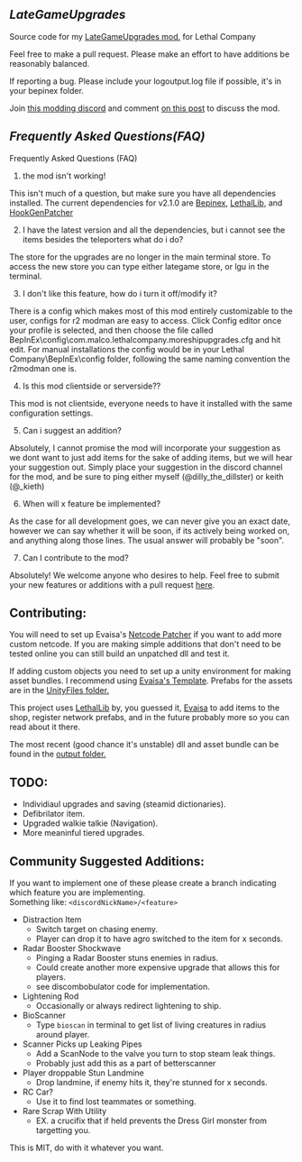 ## ***LateGameUpgrades***
Source code for my [LateGameUpgrades mod.](https://thunderstore.io/c/lethal-company/p/malco/Lategame_Upgrades/)  for Lethal Company  


Feel free to make a pull request. Please make an effort to have additions be reasonably balanced.

If reporting a bug. Please include your logoutput.log file if possible, it's in your bepinex folder.

Join [this modding discord](https://discord.gg/hzEcKFSSDX) and comment [on this post](https://discord.com/channels/1168655651455639582/1178407269994594435)  to discuss the mod.


## ***Frequently Asked Questions(FAQ)***

Frequently Asked Questions (FAQ)
1. the mod isn't working!

This isn't much of a question, but make sure you have all dependencies installed. The current dependencies for v2.1.0 are [Bepinex](https://thunderstore.io/c/lethal-company/p/BepInEx/BepInExPack/), [LethalLib](https://thunderstore.io/c/lethal-company/p/Evaisa/LethalLib/), and [HookGenPatcher](https://thunderstore.io/c/lethal-company/p/Evaisa/HookGenPatcher/)

2. I have the latest version and all the dependencies, but i cannot see the items besides the teleporters what do i do?

The store for the upgrades are no longer in the main terminal store. To access the new store you can type either lategame store, or lgu in the terminal.

3. I don't like this feature, how do i turn it off/modify it?

There is a config which makes most of this mod entirely customizable to the user, configs for r2 modman are easy to access. Click Config editor once your profile is selected, and then choose the file called BepInEx\config\com.malco.lethalcompany.moreshipupgrades.cfg and hit edit. For manual installations the config would be in your Lethal Company\BepInEx\config folder, following the same naming convention the r2modman one is.

4. Is this mod clientside or serverside??

This mod is not clientside, everyone needs to have it installed with the same configuration settings.

5. Can i suggest an addition?

Absolutely, I cannot promise the mod will incorporate your suggestion as we dont want to just add items for the sake of adding items, but we will hear your suggestion out. Simply place your suggestion in the discord channel for the mod, and be sure to ping either myself (@dilly_the_dillster) or keith (@_kieth)

6. When will x feature be implemented?

As the case for all development goes, we can never give you an exact date, however we can say whether it will be soon, if its actively being worked on,  and anything along those lines. The usual answer will probably be "soon". 

7. Can I contribute to the mod?

Absolutely! We welcome anyone who desires to help. Feel free to submit your new features or additions with a pull request [here](https://github.com/Malcolm-Q/LC-LateGameUpgrades). 



## **Contributing:**
You will need to set up Evaisa's [Netcode Patcher](https://github.com/EvaisaDev/UnityNetcodeWeaver) if you want to add more custom netcode. If you are making simple additions that don't need to be tested online you can still build an unpatched dll and test it.

If adding custom objects you need to set up a unity environment for making asset bundles. I recommend using [Evaisa's Template](https://github.com/EvaisaDev/LethalCompanyUnityTemplate). Prefabs for the assets are in the [UnityFiles folder.](/UnityFiles/)

This project uses [LethalLib](https://github.com/EvaisaDev/LethalLib) by, you guessed it, [Evaisa](https://ko-fi.com/evaisa) to add items to the shop, register network prefabs, and in the future probably more so you can read about it there.

The most recent (good chance it's unstable) dll and asset bundle can be found in the [output folder.](/output/)


## **TODO:**
* Individiaul upgrades and saving (steamid dictionaries).
* Defibrilator item.
* Upgraded walkie talkie (Navigation).
* More meaninful tiered upgrades.

## **Community Suggested Additions:**
If you want to implement one of these please create a branch indicating which feature you are implementing.  
Something like: `<discordNickName>/<feature>`  
* Distraction Item
    * Switch target on chasing enemy.
    * Player can drop it to have agro switched to the item for x seconds.
* Radar Booster Shockwave
    * Pinging a Radar Booster stuns enemies in radius.
    * Could create another more expensive upgrade that allows this for players.
    * see discombobulator code for implementation.
* Lightening Rod
    * Occasionally or always redirect lightening to ship.
* BioScanner
    * Type `bioscan` in terminal to get list of living creatures in radius around player.
* Scanner Picks up Leaking Pipes
    * Add a ScanNode to the valve you turn to stop steam leak things.
    * Probably just add this as a part of betterscanner
* Player droppable Stun Landmine
    * Drop landmine, if enemy hits it, they're stunned for x seconds.
* RC Car?
    * Use it to find lost teammates or something.
* Rare Scrap With Utility
    * EX. a crucifix that if held prevents the Dress Girl monster from targetting you.


This is MIT, do with it whatever you want.
